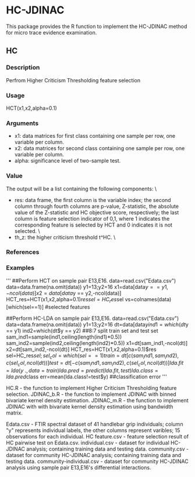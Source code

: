 # HC-JDINAC

This package provides the R function to implement the HC-JDINAC method for micro trace evidence examination.  

## HC
### Description
Perfrom Higher Criticism Thresholding feature selection
### Usage
HCT(x1,x2,alpha=0.1)
### Arguments
* x1: data matrices for first class containing one sample per row, one variable per column. 
* x2: data matrices for second class containing one sample per row, one variable per column. 
* alpha: significance level of two-sample test.

### Value
The output will be a list containing the following components: \
* res: data frame, the first column is the variable index; the second column through fourth columns are p-value, Z-statistic, the absolute value of the Z-statistic and HC objective score, respectively; the last column is feature selection indicator of 0,1, where 1 indicates the corresponding feature is selected by HCT and 0 indicates it is not selected. \
* th_z: the higher criticism threshold t^HC. \
### References

### Examples
'''
##Perform HCT on sample pair E13,E16.
data=read.csv("Edata.csv")
data=data.frame(na.omit(data))
y1=13;y2=16
x1=data[data$y == y1,-ncol(data)]
x2=data[data$y == y2,-ncol(data)]
HCT_res=HCT(x1,x2,alpha=0.1)$res
sel=HC_res$sel
vs=colnames(data)[which(sel==1)]  #selected features

##Perform HC-LDA on sample pair E13,E16.
data=read.csv("Edata.csv")
data=data.frame(na.omit(data))
y1=13;y2=16
dt=data[data$y %in% c(y1,y2),]
ind1=which(dt$y == y1)
ind2=which(dt$y == y2)
##8:7 split train set and test set
sam_ind1=sample(ind1,ceiling(length(ind1)*0.5))
sam_ind2=sample(ind2,ceiling(length(ind2)*0.5))
x1=dt[sam_ind1,-ncol(dt)]
x2=dt[sam_ind2,-ncol(dt)]
HCT_res=HCT(x1,x2,alpha=0.1)$res
sel=HC_res$sel;sel_col=which(sel==1)
train=dt[c(sam_ind1,sam_ind2),c(sel_col,ncol(dt))]
test=dt[-c(sam_ind1,sam_ind2),c(sel_col,ncol(dt))]
lda.fit=lda(y~., data=train)
lda.pred=predict(lda.fit,test) 
lda.class=lda.pred$class
err=mean(lda.class!=test$y)  ##classification error
'''


HC.R - the function to implement Higher Criticism Thresholding feature selection.
JDINAC_b.R - the function to implement JDINAC with binned bivariate kernel density estimation. 
JDINAC_m.R - the function to implement JDINAC with with bivariate kernel density estimation using bandwidth matrix.

Edata.csv - FTIR spectral dataset of 41 handlebar grip individuals; column "y" represents individual labels, the other columns represent varibles; 15 observations for each individual. 
HC feature.csv - feature selection result of HC pairwise test on Edata.csv. 
individual.csv - dataset for individual HC-JDINAC analysis; containing training data and testing data.
community.csv - dataset for community HC-JDINAC analysis; containing training data and testing data.
community-individual.csv - dataset for community HC-JDINAC analysis using sample pair E13,E16's differential interactions.


